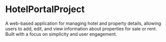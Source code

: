 # HotelPortalProject
A web-based application for managing hotel and property details, allowing users to add, edit, and view information about properties for sale or rent. Built with a focus on simplicity and user engagement.
